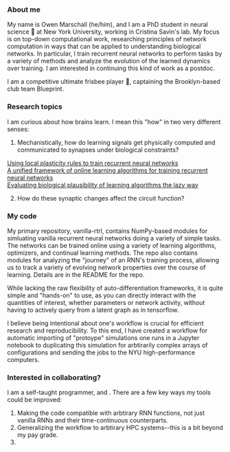 ### About me
My name is Owen Marschall (he/him), and I am a PhD student in neural science :brain: at New York University, working in Cristina Savin's lab. My focus is on top-down computational work, researching principles of network computation in ways that can be applied to understanding biological networks. In particular, I train recurrent neural networks to perform tasks by a variety of methods and analyze the evolution of the learned dynamics over training. I am interested in continuing this kind of work as a postdoc.

I am a competitive ultimate frisbee player :flying_disc:, captaining the Brooklyn-based club team Blueprint.

### Research topics
I am curious about how brains learn. I mean this "how" in two very different senses:

1) Mechanistically, how do learning signals get physically computed and communicated to synapses under biological constraints?
 
[Using local plasticity rules to train recurrent neural networks](https://arxiv.org/abs/1905.12100)  
[A unified framework of online learning algorithms for training recurrent neural networks](https://jmlr.org/beta/papers/v21/19-562.html)  
[Evaluating biological plausibility of learning algorithms the lazy way](https://openreview.net/pdf?id=HJgPEXtIUS)

2) How do these synaptic changes affect the circuit function?

### My code
My primary repository, vanilla-rtrl, contains NumPy-based modules for simluating vanilla recurrent neural networks doing a variety of simple tasks. The networks can be trained online using a variety of learning algorithms, optimizers, and continual learning methods. The repo also contains modules for analyzing the "journey" of an RNN's training process, allowing us to track a variety of evolving network properties over the course of learning. Details are in the README for the repo.

While lacking the raw flexibility of auto-differentiation frameworks, it is quite simple and "hands-on" to use, as you can directly interact with the quantities of interest, whether parameters or network activity, without having to actively query from a latent graph as in tensorflow.

I believe being intentional about one's workflow is crucial for efficient research and reproducibility. To this end, I have created a workflow for automatic importing of "protoype" simulations one runs in a Jupyter notebook to duplicating this simulation for arbtirarily complex arrays of configurations and sending the jobs to the NYU high-performance computers.

### Interested in collaborating?
I am a self-taught programmer, and . There are a few key ways my tools could be improved:
1) Making the code compatible with arbtirary RNN functions, not just vanilla RNNs and their time-continuous counterparts.
2) Generalizing the workflow to arbtirary HPC systems--this is a bit beyond my pay grade.
3) 


